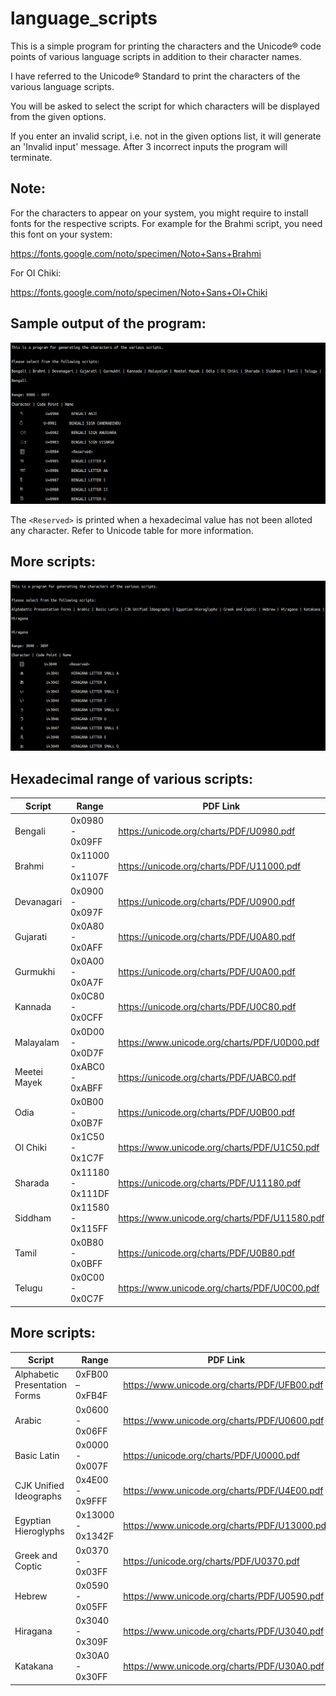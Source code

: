 # language_scripts

This is a simple program for printing the characters and the Unicode® code points of various language scripts in addition to their character names.

I have referred to the Unicode® Standard to print the characters of the various language scripts.

You will be asked to select the script for which characters will be displayed from the given options.

If you enter an invalid script, i.e. not in the given options list, it will generate an 'Invalid input' message. After 3 incorrect inputs the program will terminate.

## Note: 

For the characters to appear on your system, you might require to install fonts for the respective scripts. 
For example for the Brahmi script, you need this font on your system:

https://fonts.google.com/noto/specimen/Noto+Sans+Brahmi

For Ol Chiki:

https://fonts.google.com/noto/specimen/Noto+Sans+Ol+Chiki
      
## Sample output of the program:

![Screenshot](scripts_output.png)

The `<Reserved>` is printed when a hexadecimal value has not been alloted any character. Refer to Unicode table for more information.

## More scripts:

![Screenshot](more_scripts_.png)

## Hexadecimal range of various scripts:

| Script              |        Range                        |                      PDF Link                        |
| -----------------   | ----------------------------------  |  --------------------------------------------------  |
|  Bengali            |     0x0980 - 0x09FF                 | https://unicode.org/charts/PDF/U0980.pdf             |  
|  Brahmi             |     0x11000 - 0x1107F               | https://unicode.org/charts/PDF/U11000.pdf            |
|  Devanagari         |     0x0900 - 0x097F                 | https://unicode.org/charts/PDF/U0900.pdf             |
|  Gujarati           |     0x0A80 - 0x0AFF                 | https://unicode.org/charts/PDF/U0A80.pdf             |
|  Gurmukhi           |     0x0A00 - 0x0A7F                 | https://unicode.org/charts/PDF/U0A00.pdf             |
|  Kannada            |     0x0C80 - 0x0CFF                 | https://unicode.org/charts/PDF/U0C80.pdf             |
|  Malayalam          |     0x0D00 - 0x0D7F                 | https://www.unicode.org/charts/PDF/U0D00.pdf         |
|  Meetei Mayek       |     0xABC0 - 0xABFF                 | https://unicode.org/charts/PDF/UABC0.pdf             |
|  Odia               |     0x0B00 - 0x0B7F                 | https://unicode.org/charts/PDF/U0B00.pdf             |
|  Ol Chiki           |     0x1C50 - 0x1C7F                 | https://www.unicode.org/charts/PDF/U1C50.pdf         |
|  Sharada            |     0x11180 - 0x111DF               | https://unicode.org/charts/PDF/U11180.pdf            |
|  Siddham            |     0x11580 - 0x115FF               | https://www.unicode.org/charts/PDF/U11580.pdf        |                              
|  Tamil              |     0x0B80 - 0x0BFF                 | https://unicode.org/charts/PDF/U0B80.pdf             |
|  Telugu             |     0x0C00 - 0x0C7F                 | https://www.unicode.org/charts/PDF/U0C00.pdf         |


## More scripts:


| Script                              |        Range                        |                      PDF Link                        |
| ------------------------------------| ----------------------------------  |  --------------------------------------------------  |
| Alphabetic Presentation Forms       |    0xFB00 – 0xFB4F                  | https://www.unicode.org/charts/PDF/UFB00.pdf         |
| Arabic                              |    0x0600 - 0x06FF                  | https://www.unicode.org/charts/PDF/U0600.pdf         |
| Basic Latin                         |    0x0000 - 0x007F                  | https://unicode.org/charts/PDF/U0000.pdf             |
| CJK Unified Ideographs              |    0x4E00 - 0x9FFF                  | https://www.unicode.org/charts/PDF/U4E00.pdf         |
| Egyptian Hieroglyphs                |    0x13000 - 0x1342F                | https://www.unicode.org/charts/PDF/U13000.pdf        |
| Greek and Coptic                    |    0x0370 - 0x03FF                  | https://unicode.org/charts/PDF/U0370.pdf             |
| Hebrew                              |    0x0590 - 0x05FF                  | https://www.unicode.org/charts/PDF/U0590.pdf         |
| Hiragana                            |    0x3040 - 0x309F                  | https://www.unicode.org/charts/PDF/U3040.pdf         |
| Katakana                            |    0x30A0 - 0x30FF                  | https://www.unicode.org/charts/PDF/U30A0.pdf         |

